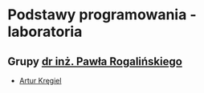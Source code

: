 # Podstawy programowania - laboratoria

## Grupy [dr inż. Pawła Rogalińskiego](https://wit.pwr.edu.pl/wydzial/struktura-organizacyjna/pracownicy/pawel-rogalinski)

- [Artur Kręgiel](https://github.com/Ite-2022-pwr/sem1-pp-lab-ak)
